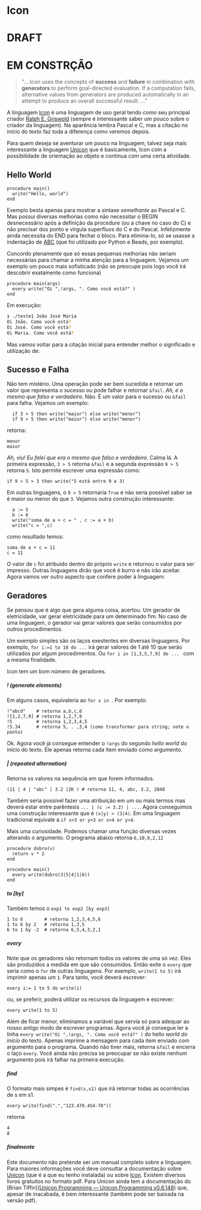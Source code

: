 # Icon

# DRAFT

# EM CONSTRÇÃO

> "... Icon uses the concepts of **success** and **failure** in combination with **generators** to perform goal-directed evaluation. If a computation fails, alternative values from generators are produced automatically in an attempt to produce an overall successful result. ..."

A linguagem [Icon](https://www2.cs.arizona.edu/icon/https://www2.cs.arizona.edu/icon/) é uma linguagem de uso geral tendo como seu principal criador [Ralph E. Griswold](https://www2.cs.arizona.edu/~ralph/) (sempre é interessante saber um pouco sobre o criador da linguagem). Na aparência lembra Pascal e C, mas a citação no início do texto faz toda a diferença como veremos depois. 

Para quem deseja se aventurar um pouco na linguagem, talvez seja mais interessante a linguagem [Unicon](http://www.unicon.org/) que é basicamente, Icon com a possibilidade de orientação ao objeto e continua com uma certa atividade. 

## Hello World

```objectpascal
procedure main()
  write("Hello, world")
end
```

Exemplo besta apenas para mostrar a sintaxe *semelhante* ao Pascal e C.  Mas possui diversas melhorias como não necessitar o BEGIN desnecessário após a definição da procedure (ou a chave no caso do C) e não precisar dos ponto e vírgula superfluos do C e do Pascal. Infelizmente ainda necessita do END para fechar o bloco. Para elimina-lo, só se usasse a indentação de [ABC](https://homepages.cwi.nl/~steven/abc/) (que foi utilizado por Python e Beads, por exemplo). 

Concordo plenamente que só essas pequenas melhorias não seriam necessárias para chamar a minha atenção para a linguagem. Vejamos um exemplo um pouco mais sofisticado (não se preocupe pois logo você irá descobrir exatamente como funciona)

```objectpascal
procedure main(args)
  every write("Oi ",!args, ". Como você está?" )
end
```

Em execução:

```bash
❯ ./teste1 João José Maria
Oi João. Como você está?
Oi José. Como você está?
Oi Maria. Como você está?
```

Mas vamos voltar para a citação inicial para entender melhor o significado e utilização de:

## Sucesso e Falha

Não tem mistério. Uma operação pode ser bem sucedida e retornar um valor que representa o sucesso ou pode falhar e retornar ```&fail```. *Ah, é o mesmo que falso e verdadeiro*. Não. É um valor para o sucesso ou ```&fail``` para falha. Vejamos um exemplo:

```objectpascal
  if 3 > 5 then write("maior") else write("menor")
  if 9 > 5 then write("maior") else write("menor")
```

retorna:

```
menor
maior
```

*Ah, viu! Eu falei que era o mesmo que falso e verdadeiro*. Calma lá. A primeira expressão, ```3 > 5``` retorna ```&fail``` e a segunda expressão ```9 > 5``` retorna ```5```. Isto permite escrever uma expressão como:

```objectpascal
if 9 > 5 > 3 then write("5 está entre 9 e 3)
```

Em outras linguagens, o ```9 > 5``` retornaria ```True``` e não seria possível saber se é maior ou menor do que ```3```.  Vejamos outra construção interessante:

```objectpascal
  a := 5
  b := 6
  write("soma de a + c = " , c := a + b)
  write("c = ",c)
```

como resultado temos:

```
soma de a + c = 11
c = 11
```

O valor de ```c``` foi atribuido dentro do próprio ```write``` e retornou o valor para ser impresso. Outras linguagens dirão que você é burro e não irão aceitar.  Agora vamos ver outro aspecto que confere poder à linguagem:

## Geradores

Se pensou que é algo que gera alguma coisa, acertou. Um gerador de eletricidade, var gerar eletricidade para um determinado fim. No caso de uma linguagem, o gerador vai gerar valores que serão consumidos por outros procedimentos. 

Um exemplo simples são os laços exestentes em diversas linguagens. Por exemplo, ```for i:=1 to 10 do ...``` irá gerar valores de 1 até 10 que serão utilizados por algum procedimentos. Ou ```for i in [1,3,5,7,9] do ... ``` com a mesma finalidade.

Icon tem um bom número de geradores. 

##### ! (generate elements)

Em alguns casos, equivaleria ao ```for x in ```.  Por exemplo:

```objectpascal
!"abcd"    # retorna a,b,c,d
![1,2,7,9] # retorna 1,2,7,9
!5         # retorna 1,2,3,4,5
!5.34      # retorna 5, . ,3,4 (como transformar para string; note o ponto)
```

Ok. Agora você já consegue entender o ```!args``` do segundo *hello world* do início do texto. Ele apenas retorna cada item enviado como argumento.

##### | (repeated alternation)

Retorna os valores na sequência em que forem informados.

```objectpascal
(11 | 4 | "abc" | 3.2 |2K ) # retorna 11, 4, abc, 3.2, 2048
```

Também seria possível fazer uma atribuição em um ou mais termos mas deverá estar entre parêntesis ```... | (c := 3.2) | ...```. Agora conseguimos uma construção interessante que é ```(x|y) > (3|4)```. Em uma linguagem tradicional equivale a ```if x>3 or y>3 or x>4 or y>4```.

Mais uma curiosidade. Podemos chamar uma função diversas vezes alterando o argumento. O programa abaixo retorna ```6,10,8,2,12```

```objectpascal
procedure dobro(v)
  return v * 2
end

procedure main()
  every write(dobro(3|5|4|1|6))
end
```

##### to [by]

Também temos o ```exp1 to exp2 [by exp3] ``` 

```objectpascal
1 to 6        # retorna 1,2,3,4,5,6
1 to 6 by 2   # retorna 1,3,5
6 to 1 by -2  # retorna 6,5,4,3,2,1
```

##### every

Note que os geradores não retornam todos os valores de uma só vez. Eles são produzidos a medida em que são consumidos. Então exite o ```every``` que seria como o ```for``` de outras linguagens. Por exemplo, ```write(1 to 5)``` irá imprimir apenas um ```1```. Para tanto, você deverá escrever:

```objectpascal
every i:= 1 to 5 do write(i)
```

ou, se preferir, poderá utilizar os recursos da linguagem e escrever:

```objectpascal
every write(1 to 5)
```

Além de ficar menor, eliminamos a variável que servia só para adequar ao nosso antigo modo de escrever programas. Agora você já consegue ler a linha ```every write("Oi ",!args, ". Como você está?" )``` do hello *world do início* do texto. Apenas imprime a mensagem para cada item enviado com argumento para o programa. Quando não tiver mais, retorna ```&fail``` e encerra o laço ```every```. Você ainda não precisa se preocupar se não existe nenhum argumento pois irá falhar na primeira execução.

##### find

O formato mais simpes é ```find(s,s1)``` que irá retornar todas as ocorrências de s em s1.

```objectpascal
every write(find(".","123.478.454-78"))
```

retorna

```bash
4
8
```

##### finalmente

Este documento não pretende ser um manual completo sobre a linguagem. Para maiores informações você deve consultar a documentação sobre [Unicon](https://unicon.sourceforge.io/ubooks.html) (que é a que eu tenho instalada) ou sobre [Icon](https://www2.cs.arizona.edu/icon/books.htm). Existem diversos livros gratuitos no formato pdf. Para Unicon ainda tem a documentação do [Brian Tiffin]([Unicon Programming &#8212; Unicon Programming v0.6.148](http://btiffin.users.sourceforge.net/up/index.html)) que, apesar de inacabada, é bem interessante (também pode ser baixada na versão pdf).


